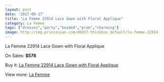 ```yaml
---
layout: post
date: '2017-09-17'
title: "La Femme 22914 Lace Gown with Floral Applique"
category: La Femme
tags: ["dresses","party","beaded","prom","charming"]
image: http://img.princessan.com/46817-thickbox_default/la-femme-22914-lace-gown-with-floral-applique.jpg
---
```

La Femme 22914 Lace Gown with Floral Applique

On Sales: **$578**
<a href="https://www.princessan.com/en/la-femme/21389-la-femme-22914-lace-gown-with-floral-applique.html"><amp-img layout="responsive" width="600" height="600" src="//img.princessan.com/46817-thickbox_default/la-femme-22914-lace-gown-with-floral-applique.jpg" alt="La Femme 22914 Lace Gown with Floral Applique 0" /></a>
<a href="https://www.princessan.com/en/la-femme/21389-la-femme-22914-lace-gown-with-floral-applique.html"><amp-img layout="responsive" width="600" height="600" src="//img.princessan.com/46818-thickbox_default/la-femme-22914-lace-gown-with-floral-applique.jpg" alt="La Femme 22914 Lace Gown with Floral Applique 1" /></a>

Buy it: [La Femme 22914 Lace Gown with Floral Applique](https://www.princessan.com/en/la-femme/21389-la-femme-22914-lace-gown-with-floral-applique.html "La Femme 22914 Lace Gown with Floral Applique")

View more: [La Femme](https://www.princessan.com/en/28-la-femme "La Femme")